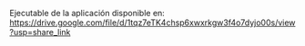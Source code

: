 Ejecutable de la aplicación disponible en:
https://drive.google.com/file/d/1tqz7eTK4chsp6xwxrkgw3f4o7dyjo00s/view?usp=share_link
